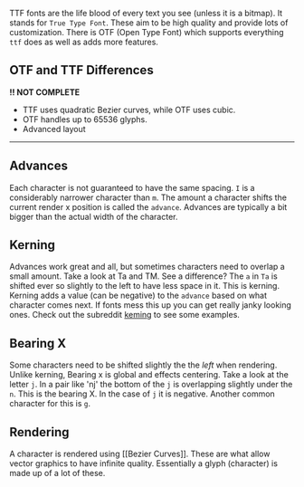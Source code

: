 TTF fonts are the life blood of every text you see (unless it is a bitmap). It stands for `True Type Font`. These aim to be high quality and provide lots of customization. There is OTF (Open Type Font) which supports everything `ttf` does as well as adds more features. 

## OTF and TTF Differences

**!! NOT COMPLETE**

- TTF uses quadratic Bezier curves, while OTF uses cubic. 
- OTF handles up to 65536 glyphs.
- Advanced layout

----

## Advances

Each character is not guaranteed to have the same spacing. `I` is a considerably narrower character than `m`. The amount a character shifts the current render x position is called the `advance`. Advances are typically a bit bigger than the actual width of the character. 

## Kerning

Advances work great and all, but sometimes characters need to overlap a small amount. Take a look at Ta and TM. See a difference? The `a` in `Ta` is shifted ever so slightly to the left to have less space in it. This is kerning. Kerning adds a value (can be negative) to the `advance` based on what character comes next. If fonts mess this up you can get really janky looking ones. Check out the subreddit [keming](https://reddit.com/r/keming) to see some examples.

## Bearing X

Some characters need to be shifted slightly the the *left* when rendering. Unlike kerning, Bearing x is global and effects centering. Take a look at the letter `j`. In a pair like 'nj' the bottom of the `j` is overlapping slightly under the `n`. This is the bearing X. In the case of `j` it is negative. Another common character for this is `g`.

## Rendering

A character is rendered using [[Bezier Curves]]. These are what allow vector graphics to have infinite quality. Essentially a glyph (character) is made up of a lot of these.